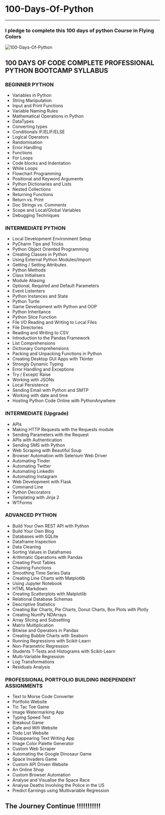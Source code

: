 # 100-Days-Of-Python
<hr>


### I pledge to complete this 100 days of python Course in Flying Colors


![100-Days-Of-Python](https://user-images.githubusercontent.com/111295757/196781976-fe6d2065-3e14-4837-bbd1-a980acd679c1.png)

## 100 DAYS OF CODE COMPLETE PROFESSIONAL PYTHON BOOTCAMP SYLLABUS

### BEGINNER PYTHON 

* Variables in Python 
* String Manipulation
* Input and Print Functions
* Variable Naming Rules
* Mathematical Operations in Python
* DataTypes
* Converting types
* Conditionals IF/ELIF/ELSE
* Logical Operators
* Randomisation
* Error Handling
* Functions
* For Loops
* Code blocks and Indentation
* While Loops
* Flowchart Programming
* Positional and Keyword Arguments
* Python Dictionaries and Lists
* Nested Collections
* Returning Functions
* Return vs. Print
* Doc Strings vs. Comments
* Scope and Local/Global Variables
* Debugging Techniques

### INTERMEDIATE PYTHON

* Local Development Environment Setup
* PyCharm Tips and Tricks
* Python Object Oriented Programming
* Creating Classes in Python
* Using External Python Modules/Import
* Getting / Setting Attributes
* Python Methods
* Class Initialisers
* Module Aliasing
* Optional, Required and Default Parameters
* Event Listenters
* Python Instances and State
* Python Turtle
* Game Development with Python and OOP
* Python Inheritance
* Python Slice Function
* File I/O Reading and Writing to Local Files
* File Directories
* Reading and Writing to CSV
* Introduction to the Pandas Framework
* List Comprehensions
* Dictionary Comprehensions
* Packing and Unpacking Functions in Python
* Creating Desktop GUI Apps with Tkinter
* Strongly Dynamic Typing
* Error Handling and Exceptions
* Try / Except/ Raise
* Working with JSONs
* Local Persistence
* Sending Email with Python and SMTP
* Working with date and time
* Hosting Python Code Online with PythonAnywhere

### INTERMEDIATE (Upgrade)

* APIs
* Making HTTP Requests with the Requests module
* Sending Parameters with the Request
* APIs with Authentication
* Sending SMS with Python
* Web Scraping with Beautiful Soup
* Browser Automation with Selenium Web Driver
* Automating Tinder
* Automating Twitter
* Automating LinkedIn
* Automating Instagram
* Web Development with Flask
* Command Line
* Python Decorators
* Templating with Jinja 2
* WTForms

### ADVANCED PYTHON

* Build Your Own REST API with Python
* Build Your Own Blog
* Databases with SQLite
* Dataframe Inspection
* Data Cleaning
* Sorting Values in Dataframes
* Arithmatic Operations with Pandas
* Creating Pivot Tables
* Chaining Functions
* Smoothing Time Series Data
* Creating Line Charts with Matplotlib
* Using Jupyter Notebook
* HTML Markdown
* Creating Scatterplots with Matplotlib
* Relational Database Schemas
* Descriptive Statistics
* Creating Bar Charts, Pie Charts, Donut Charts, Box Plots with Plotly
* Creating NumPy NDArrays
* Array Slicing and Subsetting
* Matrix Multiplication
* Bitwise and Operators in Pandas
* Creating Bubble Charts with Seaborn
* Running Regressions with Scikit-Learn
* Non-Parametric Regression
* Students T-Tests and Histograms with Scikit-Learn
* Multi-Variable Regression
* Log Transformations
* Residuals Analysis

### PROFESSIONAL PORTFOLIO BUILDING INDEPENDENT ASSIGNMENTS

* Text to Morse Code Converter
* Portfolio Website
* Tic Tac Toe Game
* Image Watermarking App
* Typing Speed Test
* Breakout Game
* Cafe and Wifi Website
* Todo List Website
* Disappearing Text Writing App
* Image Color Palette Generator
* Custom Web Scraper
* Automating the Google Dinosaur Game
* Space Invaders Game
* Custom API Driven Website
* An Online Shop
* Custom Browser Automation
* Analyse and Visualise the Space Race
* Analyse Deaths Involving the Police in the US
* Predict Earnings using Multivariable Regression

## The Journey Continue !!!!!!!!!!!
